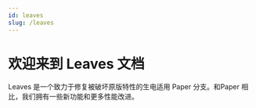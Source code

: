 ```yaml
---
id: leaves
slug: /leaves
---
```


# 欢迎来到 Leaves 文档

Leaves 是一个致力于修复被破坏原版特性的生电适用 Paper 分支。和Paper 相比，我们拥有一些新功能和更多性能改进。
